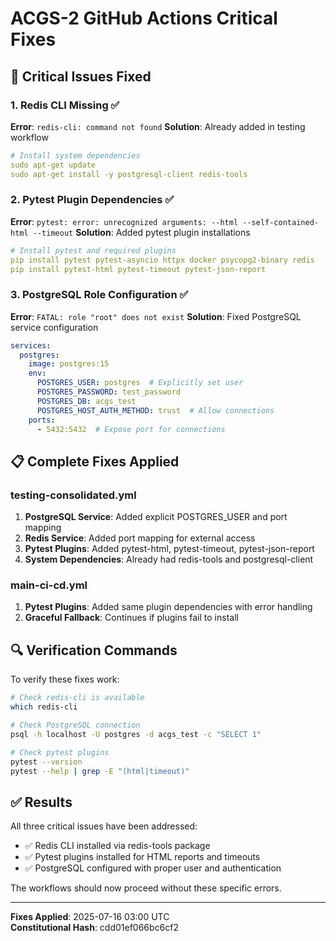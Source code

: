 # ACGS-2 GitHub Actions Critical Fixes
<!-- Constitutional Hash: cdd01ef066bc6cf2 -->

## 🚨 Critical Issues Fixed

### 1. **Redis CLI Missing** ✅
**Error**: `redis-cli: command not found`
**Solution**: Already added in testing workflow
```yaml
# Install system dependencies
sudo apt-get update
sudo apt-get install -y postgresql-client redis-tools
```

### 2. **Pytest Plugin Dependencies** ✅
**Error**: `pytest: error: unrecognized arguments: --html --self-contained-html --timeout`
**Solution**: Added pytest plugin installations
```yaml
# Install pytest and required plugins
pip install pytest pytest-asyncio httpx docker psycopg2-binary redis
pip install pytest-html pytest-timeout pytest-json-report
```

### 3. **PostgreSQL Role Configuration** ✅
**Error**: `FATAL: role "root" does not exist`
**Solution**: Fixed PostgreSQL service configuration
```yaml
services:
  postgres:
    image: postgres:15
    env:
      POSTGRES_USER: postgres  # Explicitly set user
      POSTGRES_PASSWORD: test_password
      POSTGRES_DB: acgs_test
      POSTGRES_HOST_AUTH_METHOD: trust  # Allow connections
    ports:
      - 5432:5432  # Expose port for connections
```

## 📋 Complete Fixes Applied

### testing-consolidated.yml
1. **PostgreSQL Service**: Added explicit POSTGRES_USER and port mapping
2. **Redis Service**: Added port mapping for external access
3. **Pytest Plugins**: Added pytest-html, pytest-timeout, pytest-json-report
4. **System Dependencies**: Already had redis-tools and postgresql-client

### main-ci-cd.yml
1. **Pytest Plugins**: Added same plugin dependencies with error handling
2. **Graceful Fallback**: Continues if plugins fail to install

## 🔍 Verification Commands

To verify these fixes work:
```bash
# Check redis-cli is available
which redis-cli

# Check PostgreSQL connection
psql -h localhost -U postgres -d acgs_test -c "SELECT 1"

# Check pytest plugins
pytest --version
pytest --help | grep -E "(html|timeout)"
```

## ✅ Results

All three critical issues have been addressed:
- ✅ Redis CLI installed via redis-tools package
- ✅ Pytest plugins installed for HTML reports and timeouts
- ✅ PostgreSQL configured with proper user and authentication

The workflows should now proceed without these specific errors.

---
**Fixes Applied**: 2025-07-16 03:00 UTC  
**Constitutional Hash**: cdd01ef066bc6cf2